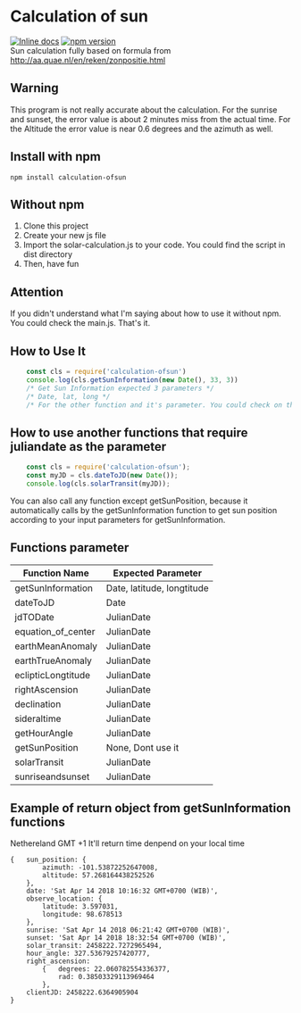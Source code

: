 # Calculation of sun
[![Inline docs](http://inch-ci.org/github/OrionStark/calculation-of-sun.svg?branch=master)](http://inch-ci.org/github/OrionStark/calculation-of-sun)
[![npm version](https://badge.fury.io/js/calculation-ofsun.svg)](https://badge.fury.io/js/calculation-ofsun)  
Sun calculation fully based on formula from http://aa.quae.nl/en/reken/zonpositie.html

## Warning
This program is not really accurate about the calculation. For the sunrise and sunset, the error value is about 2 minutes miss from the actual time. For the Altitude the error value is near 0.6 degrees and the azimuth as well.

## Install with npm
    npm install calculation-ofsun

## Without npm
1. Clone this project
2. Create your new js file
3. Import the solar-calculation.js to your code. You could find the script in dist directory
4. Then, have fun

## Attention
If you didn't understand what I'm saying about how to use it without npm. You could check the main.js.
That's it.

## How to Use It
```javascript
    const cls = require('calculation-ofsun')
    console.log(cls.getSunInformation(new Date(), 33, 3))
    /* Get Sun Information expected 3 parameters */
    /* Date, lat, long */
    /* For the other function and it's parameter. You could check on the table below */
```

## How to use another functions that require juliandate as the parameter
```javascript
    const cls = require('calculation-ofsun');
    const myJD = cls.dateToJD(new Date());
    console.log(cls.solarTransit(myJD));
```
You can also call any function except getSunPosition, because it automatically calls by the
getSunInformation function to get sun position according to your input parameters for getSunInformation.

## Functions parameter
Function Name | Expected Parameter
------------- | ------------------
getSunInformation | Date, latitude, longtitude
dateToJD | Date
jdTODate | JulianDate
equation_of_center | JulianDate
earthMeanAnomaly | JulianDate
earthTrueAnomaly | JulianDate
eclipticLongtitude | JulianDate
rightAscension | JulianDate
declination | JulianDate
sideraltime | JulianDate
getHourAngle | JulianDate
getSunPosition | None, Dont use it
solarTransit | JulianDate
sunriseandsunset | JulianDate

## Example of return object from getSunInformation functions
Nethereland GMT +1
It'll return time denpend on your local time

    {   sun_position: { 
            azimuth: -101.53872252647008, 
            altitude: 57.268164438252526 
        },
        date: 'Sat Apr 14 2018 10:16:32 GMT+0700 (WIB)',
        observe_location: { 
            latitude: 3.597031, 
            longitude: 98.678513
        },
        sunrise: 'Sat Apr 14 2018 06:21:42 GMT+0700 (WIB)',
        sunset: 'Sat Apr 14 2018 18:32:54 GMT+0700 (WIB)',
        solar_transit: 2458222.7272965494,
        hour_angle: 327.53679257420777,
        right_ascension: 
            {   degrees: 22.060782554336377, 
                rad: 0.38503329113969464 
            },
        clientJD: 2458222.6364905904 
    }



